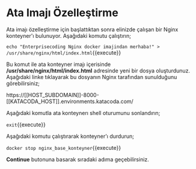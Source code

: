 # Ata Imajı Özelleştirme

Ata imajı özelleştirme için başlattıktan sonra elinizde çalışan bir Nginx konteyner'ı bulunuyor. Aşağıdaki komutu çalıştırın;

`echo "Enterprisecoding Nginx docker imajindan merhaba!" > /usr/share/nginx/html/index.html`{{execute}}

Bu komut ile ata konteyner imajı içerisinde **/usr/share/nginx/html/index.html** adresinde yeni bir dosya oluşturdunuz. Aşağıdaki linke tıklayarak bu dosyanın Nginx tarafından sunulduğunu görebilirsiniz;

https://[[HOST_SUBDOMAIN]]-8000-[[KATACODA_HOST]].environments.katacoda.com/

Aşağıdaki komutla ata konteynerı shell oturumunu sonlandırın;

`exit`{{execute}}

Aşağıdaki komutu çalıştırarak konteyner'ı durdurun;

`docker stop nginx_base_konteyner`{{execute}}

**Continue** butonuna basarak sıradaki adıma geçebilirsiniz.
